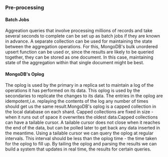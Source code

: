 ### Pre-processing
#### Batch Jobs
Aggreation queries that involve processing millions of records and take several seconds to complete can be set up as batch jobs if they are known in advance. A separate collection can be used for maintaining the state between the aggregation operations. For this, MongoDB's bulk unordered upsert function can be used or, since the results are likely to be queried together, they can be stored as one document. In this case, maintaining state of the aggregation within that single document might be best. 

#### MongoDB's Oplog
The oplog is used by the primary in a replica set to maintain a log of the operations it has performed on its data. This oplog is used by the secondaries to replicate the changes to its data. The entries in the oplog are idempotent,i.e. replaying the contents of the log any number of times should get us the same result.MongoDB's oplog is a capped collection in the local database on each shard. Capped collections are fixed in size - when it runs out of space it overwrites the oldest data.Capped collections can have a tailable cursor. A tailable cursor does not close when it reaches the end of the data, but can be polled later to get back any data inserted in the meantime. Using a tailable cursor we can query the oplog at regular intervals. This interval should be less than the oplog time - the time taken for the oplog to fill up. By tailing the oplog and parsing the results we can build a system that updates in real time, the results for certain queries.